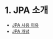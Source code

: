 # 1. JPA 소개 
- [JPA 사용 이유](https://gmlwjd9405.github.io/2019/08/03/reason-why-use-jpa.html)
- [JPA 개념](https://gmlwjd9405.github.io/2019/08/04/what-is-jpa.html)
